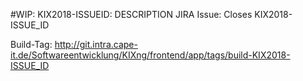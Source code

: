#WIP: KIX2018-ISSUEID: DESCRIPTION
JIRA Issue: Closes KIX2018-ISSUE_ID

Build-Tag: http://git.intra.cape-it.de/Softwareentwicklung/KIXng/frontend/app/tags/build-KIX2018-ISSUE_ID
